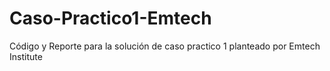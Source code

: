 # Caso-Practico1-Emtech
Código y Reporte para la solución de caso practico 1 planteado por Emtech Institute
